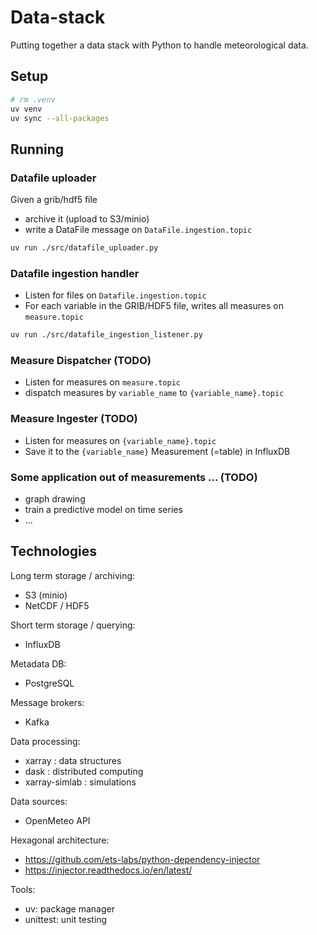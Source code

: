 # Data-stack

Putting together a data stack with Python to handle meteorological data.

## Setup

```bash
# rm .venv
uv venv
uv sync --all-packages
```

## Running

### Datafile uploader

Given a grib/hdf5 file

- archive it (upload to S3/minio)
- write a DataFile message on `DataFile.ingestion.topic`

```bash
uv run ./src/datafile_uploader.py
```

### Datafile ingestion handler

- Listen for files on `Datafile.ingestion.topic`
- For each variable in the GRIB/HDF5 file, writes all measures on `measure.topic`

```bash
uv run ./src/datafile_ingestion_listener.py
```

### Measure Dispatcher (TODO)

- Listen for measures on `measure.topic`
- dispatch measures by `variable_name` to `{variable_name}.topic`

### Measure Ingester (TODO)

- Listen for measures on `{variable_name}.topic`
- Save it to the `{variable_name}` Measurement (=table) in InfluxDB

### Some application out of measurements ... (TODO)

- graph drawing
- train a predictive model on time series
- ...

## Technologies

Long term storage / archiving:

- S3 (minio)
- NetCDF / HDF5

Short term storage / querying:

- InfluxDB

Metadata DB:

- PostgreSQL

Message brokers:

- Kafka

Data processing:

- xarray : data structures
- dask : distributed computing
- xarray-simlab : simulations

Data sources:

- OpenMeteo API

Hexagonal architecture:

- https://github.com/ets-labs/python-dependency-injector
- https://injector.readthedocs.io/en/latest/

Tools:

- uv: package manager
- unittest: unit testing
